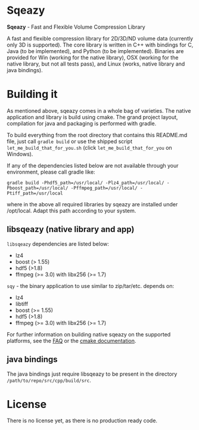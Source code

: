 # Sqeazy #

**Sqeazy** - Fast and Flexible Volume Compression Library

A fast and flexible compression library for 2D/3D/ND volume data (currently only 3D is supported).
The core library is written in C++ with bindings for C, Java (to be implemented), and Python (to be implemented). Binaries are provided for Win (working for the native library), OSX (working for the native library, but not all tests pass), and Linux (works, native library and java bindings).

# Building it

As mentioned above, sqeazy comes in a whole bag of varieties. The native application and library is build using cmake. The grand project layout, compilation for java and packaging is performed with gradle.

To build everything from the root directory that contains this README.md file, just call
```gradle build```
or use the shipped script ```let_me_build_that_for_you.sh``` (click ```let_me_build_that_for_you``` on Windows).

If any of the dependencies listed below are not available through your environment, please call gradle like:

```
gradle build -Phdf5_path=/usr/local/ -Plz4_path=/usr/local/ -Pboost_path=/usr/local/ -Pffmpeg_path=/usr/local/ -Ptiff_path=/usr/local
```

where in the above all required libraries by sqeazy are installed under /opt/local. Adapt this path according to your system.

## libsqeazy (native library and app)

```libsqeazy``` dependencies are listed below:

* lz4
* boost (> 1.55)
* hdf5 (>1.8)
* ffmpeg (>= 3.0) with libx256 (>= 1.7)

```sqy``` - the binary application to use similar to zip/tar/etc. depends on:

* lz4
* libtiff
* boost (>= 1.55)
* hdf5 (>1.8)
* ffmpeg (>= 3.0) with libx256 (>= 1.7)

For further information on building native sqeazy on the supported platforms, see the [FAQ](FAQ.md) or the [cmake documentation](src/cpp/README.md).

## java bindings

The java bindings just require libsqeazy to be present in the directory ```/path/to/repo/src/cpp/build/src```.

# License

There is no license yet, as there is no production ready code.
